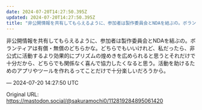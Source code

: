 ```yaml
---
date: 2024-07-20T14:27:50.395Z
updated: 2024-07-20T14:27:50.395Z
title: "非公開情報を共有してもらえるように、参加者は製作委員会とNDAを結ぶの。ボランテ[...]"
---
```


<p>非公開情報を共有してもらえるように、参加者は製作委員会とNDAを結ぶの。ボランティアは有償・無償のどちらかな。どちらでもいいけれど、私だったら、非公式に活動するより効果的にプリズムの煌めきを広められると思うとそれだけで十分だから、どちらでも関係なく喜んで協力したくなると思う。活動を助けるためのアプリやツールを作れるってことだけで十分楽しいだろうから。</p>

&mdash; 2024-07-20 14:27:50 UTC

Original URL: https://mastodon.social/@sakuramochi0/112819284895061420
